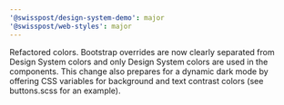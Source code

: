 ```yaml
---
'@swisspost/design-system-demo': major
'@swisspost/web-styles': major
---
```


Refactored colors. Bootstrap overrides are now clearly separated from Design System colors and only Design System colors are used in the components. This change also prepares for a dynamic dark mode by offering CSS variables for background and text contrast colors (see buttons.scss for an example).
